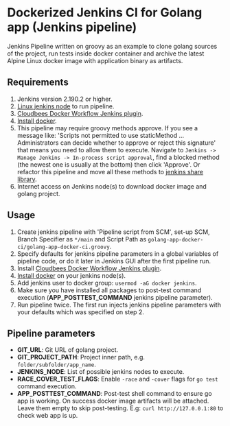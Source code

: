 # Dockerized Jenkins CI for Golang app (Jenkins pipeline)

Jenkins Pipeline written on groovy as an example to clone golang sources of the project, run tests inside
docker container and archive the latest Alpine Linux docker image with application binary as artifacts.

## Requirements

1. Jenkins version 2.190.2 or higher.
2. [Linux jenkins node](https://www.jenkins.io/doc/book/installing/linux/) to run pipeline.
3. [Cloudbees Docker Workflow Jenkins plugin](https://docs.cloudbees.com/docs/admin-resources/latest/plugins/docker-workflow).
4. [Install docker](https://docs.docker.com/compose/install/linux/).
5. This pipeline may require groovy methods approve. If you see a message like:
   'Scripts not permitted to use staticMethod ... Administrators can decide whether to approve or reject this signature'
   that means you need to allow them to execute. Navigate to `Jenkins -> Manage Jenkins -> In-process script
   approval`, find a blocked method (the newest one is usually at the bottom) then click 'Approve'. Or refactor this
   pipeline and move all these methods to
   [jenkins share library](https://www.jenkins.io/doc/book/pipeline/shared-libraries/).
6. Internet access on Jenkins node(s) to download docker image and golang project.

## Usage

1. Create jenkins pipeline with 'Pipeline script from SCM', set-up SCM, Branch Specifier as `*/main` and Script Path as
   `golang-app-docker-ci/golang-app-docker-ci.groovy`.
2. Specify defaults for jenkins pipeline parameters in a global variables of pipeline code, or do it later in Jenkins
   GUI after the first pipeline run.
3. Install
   [Cloudbees Docker Workflow Jenkins plugin](https://docs.cloudbees.com/docs/admin-resources/latest/plugins/docker-workflow).
4. [Install docker](https://docs.docker.com/compose/install/linux/) on your jenkins node(s).
5. Add jenkins user to docker group: `usermod -aG docker jenkins`.
6. Make sure you have installed all packages to post-test command execution (**APP_POSTTEST_COMMAND** jenkins
   pipeline parameter).
7. Run pipeline twice. The first run injects jenkins pipeline parameters with your defaults which was specified on
   step 2.

## Pipeline parameters

- **GIT_URL**: Git URL of golang project.
- **GIT_PROJECT_PATH**: Project inner path, e.g. `folder/subfolder/app_name`.
- **JENKINS_NODE**: List of possible jenkins nodes to execute.
- **RACE_COVER_TEST_FLAGS**: Enable `-race` and `-cover` flags for `go test` command execution.
- **APP_POSTTEST_COMMAND**: Post-test shell command to ensure go app is working. On success docker image artifacts will
  be attached. Leave them empty to skip post-testing. E.g: `curl http://127.0.0.1:80` to check web app is up.
